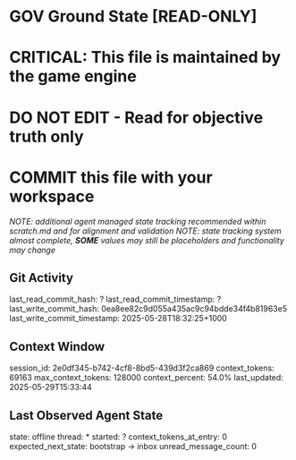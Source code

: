 # GOV Ground State [READ-ONLY]
# CRITICAL: This file is maintained by the game engine
# DO NOT EDIT - Read for objective truth only
# COMMIT this file with your workspace
*NOTE: additional agent managed state tracking recommended within scratch.md and for alignment and validation*
*NOTE: state tracking system almost complete, **SOME** values may still be placeholders and functionality may change*

## Git Activity
last_read_commit_hash: ?
last_read_commit_timestamp: ?
last_write_commit_hash: 0ea8ee82c9d055a435ac9c94bdde34f4b81963e5
last_write_commit_timestamp: 2025-05-28T18:32:25+1000

## Context Window
session_id: 2e0df345-b742-4cf8-8bd5-439d3f2ca869
context_tokens: 69163
max_context_tokens: 128000
context_percent: 54.0%
last_updated: 2025-05-29T15:33:44

## Last Observed Agent State
state: offline
thread: *
started: ?
context_tokens_at_entry: 0
expected_next_state: bootstrap -> inbox
unread_message_count: 0
